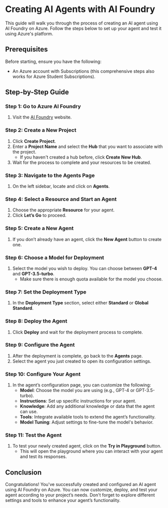 # Creating AI Agents with AI Foundry

This guide will walk you through the process of creating an AI agent using AI Foundry on Azure. Follow the steps below to set up your agent and test it using Azure's platform.

## Prerequisites

Before starting, ensure you have the following:

- An Azure account with Subscriptions (this comprehensive steps also works for Azure Student Subscriptions).

## Step-by-Step Guide

### Step 1: Go to Azure AI Foundry

1. Visit the [AI Foundry](https://ai.azure.com/) website.

### Step 2: Create a New Project

1. Click **Create Project**.
2. Enter a **Project Name** and select the **Hub** that you want to associate with the project.
   - If you haven't created a hub before, click **Create New Hub**.
3. Wait for the process to complete and your resources to be created.

### Step 3: Navigate to the Agents Page

1. On the left sidebar, locate and click on **Agents**.

### Step 4: Select a Resource and Start an Agent

1. Choose the appropriate **Resource** for your agent.
2. Click **Let’s Go** to proceed.

### Step 5: Create a New Agent

1. If you don’t already have an agent, click the **New Agent** button to create one.

### Step 6: Choose a Model for Deployment

1. Select the model you wish to deploy. You can choose between **GPT-4** and **GPT-3.5-turbo**.
   - Make sure there is enough quota available for the model you choose.

### Step 7: Set the Deployment Type

1. In the **Deployment Type** section, select either **Standard** or **Global Standard**.

### Step 8: Deploy the Agent

1. Click **Deploy** and wait for the deployment process to complete.

### Step 9: Configure the Agent

1. After the deployment is complete, go back to the **Agents** page.
2. Select the agent you just created to open its configuration settings.

### Step 10: Configure Your Agent

1. In the agent’s configuration page, you can customize the following:
   - **Model**: Choose the model you are using (e.g., GPT-4 or GPT-3.5-turbo).
   - **Instructions**: Set up specific instructions for your agent.
   - **Knowledge**: Add any additional knowledge or data that the agent can use.
   - **Tools**: Integrate available tools to extend the agent’s functionality.
   - **Model Tuning**: Adjust settings to fine-tune the model's behavior.

### Step 11: Test the Agent

1. To test your newly created agent, click on the **Try in Playground** button.
   - This will open the playground where you can interact with your agent and test its responses.

## Conclusion

Congratulations! You've successfully created and configured an AI agent using AI Foundry on Azure. You can now customize, deploy, and test your agent according to your project’s needs. Don't forget to explore different settings and tools to enhance your agent’s functionality.
